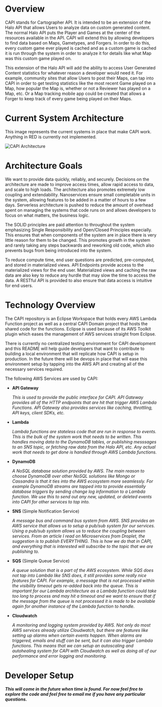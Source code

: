 # Overview

CAPI stands for Cartographer API. It is intended to be an extension of the Halo API that allows Users to analyze data on custom generated content. The normal Halo API puts the Player and Games at the center of the resources available in the API. CAPI will extend this by allowing developers to find data based on Maps, Gametypes, and Forgers. In order to do this, every custom game ever played is cached and as a custom game is cached it is run through the system in order to analyze it for details like what Map was this custom game played on.

This extension of the Halo API will add the ability to access User Generated Content statistics for whatever reason a developer would need it. For example, community sites that allow Users to post their Maps, can tap into CAPI in order to get testing statistics like the most recent Game played on a Map, how popular the Map is, whether or not a Reviewer has played on a Map, etc. Or a Map tracking mobile app could be created that allows a Forger to keep track of every game being played on their Maps.

# Current System Architecture

This image represents the current systems in place that make CAPI work. Anything in RED is currently not implemented.

![CAPI Architecture](https://bytebucket.org/GodlyPerfection/cartographer-api/raw/045916f1cc464237d65fc37c75819108aee3b2cd/images/CapiArchitecture.jpg "CAPI Architecture")

# Architecture Goals

We want to provide data quickly, reliably, and securely. Decisions on the architecture are made to improve access times, allow rapid access to data, and scale to high loads. The architecture also promotes extremely low coupling and extendability. Nanoservices ensure small completable units in the system, allowing features to be added in a matter of hours to a few days. Serverless architecture is pushed to reduce the amount of overhead spent on managing the systems that code runs on and allows developers to focus on what matters, the business logic.

The SOLID principles are paid attention to throughout the system emphasizing Single Responsibility and Open/Closed Principles especially. This ensures that when components of the system are in place there is very little reason for them to be changed. This promotes growth in the system and rarely taking any steps backwards and reworking old code, which also prevents bugs from being introduced into the system.

To reduce compute time, end user questions are predicted, pre-computed, and stored in materialized views. API Endpoints provide access to the materialized views for the end user. Materialized views and caching the raw data are also key to reduce any hurdle that may slow the time to access the data. A RESTful API is provided to also ensure that data access is intuitive for end users.

# Technology Overview

The CAPI repository is an Eclipse Workspace that holds every AWS Lambda Function project as well as a central CAPI Domain project that hosts the shared code for the functions. Eclipse is used because of its AWS Toolkit plugin which eases the management of AWS services straight from Eclipse.

There is currently no centralized testing environment for CAPI development and this README will help guide developers that want to contribute to building a local environment that will replicate how CAPI is setup in production. In the future there will be devops in place that will ease this environment setup by tapping into the AWS API and creating all of the necessary services required.

The following AWS Services are used by CAPI:

* __API Gateway__

   _This is used to provide the public interface for CAPI. API Gateway provides all of the HTTP endpoints that are hit that trigger AWS Lambda Functions. API Gateway also provides services like caching, throttling, API keys, client SDKs, etc._

* __Lambda__

   _Lambda functions are stateless code that are run in response to events. This is the bulk of the system work that needs to be written. This handles moving data to the DynamoDB tables, or publishing messsages to an SNS topic, or fetching raw data from the Halo API, etc. Any actual work that needs to get done is handled through AWS Lambda functions._

* __DynamoDB__

   _A NoSQL database solution provided by AWS. The main reason to choose DynamoDB over other NoSQL solutions like Mongo or Cassandra is that it ties into the AWS ecosystem more seamlessly. For example DynamoDB streams are tapped into to provide essentially database triggers by sending change log information to a Lambda function. We use this to send out any new, updated, or deleted events into CAPI for other services to tap into._

* __SNS__ (Simple Notification Service)

   _A message bus and command bus system from AWS. SNS provides an AWS service that allows us to setup a pub/sub system for our services. Using a pub/sub system allows us to reduce the coupling between services. From an article I read on Microservices from Droplet, the suggestion is to publish EVERYTHING. This is how we do that in CAPI, and everything that is interested will subscribe to the topic that we are publishing to._

* __SQS__ (Simple Queue Service)

   _A queue solution that is a part of the AWS ecosystem. While SQS does not tap into Lambda like SNS does, it still provides some really nice features for CAPI. For example, a message that is not processed within the visibility timeout gets re-added back into the queue. This is important for our Lambda architecture as a Lambda function could take too long to process and may hit a timeout and we want to ensure that if the message from the queue is not processed it is made to be available again for another instance of the Lambda function to handle._

* __Cloudwatch__

   _A monitoring and logging system provided by AWS. Not only do most AWS services already utilize Cloudwatch, but there are features like setting up alarms when certain events happen. When alarms are triggered, emails and stuff can be sent, but it can also trigger Lambda functions. This means that we can setup an autoscaling and autohealing system for CAPI with Cloudwatch as well as doing all of our performance and error logging and monitoring._

# Developer Setup

***This will come in the future when time is found. For now feel free to explore the code and feel free to email me if you have any particular questions.***
